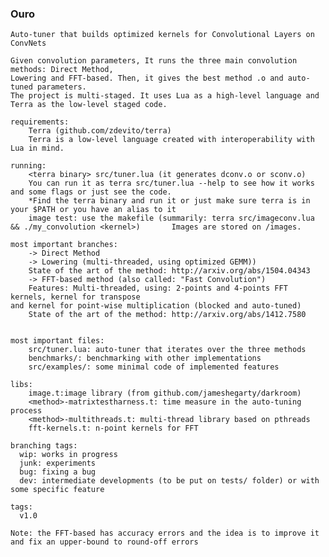 ### Ouro         
    Auto-tuner that builds optimized kernels for Convolutional Layers on ConvNets

    Given convolution parameters, It runs the three main convolution methods: Direct Method, 
    Lowering and FFT-based. Then, it gives the best method .o and auto-tuned parameters. 
    The project is multi-staged. It uses Lua as a high-level language and Terra as the low-level staged code. 

    requirements:
        Terra (github.com/zdevito/terra)
        Terra is a low-level language created with interoperability with Lua in mind. 

    running:
        <terra binary> src/tuner.lua (it generates dconv.o or sconv.o)
        You can run it as terra src/tuner.lua --help to see how it works and some flags or just see the code. 
        *Find the terra binary and run it or just make sure terra is in your $PATH or you have an alias to it
        image test: use the makefile (summarily: terra src/imageconv.lua && ./my_convolution <kernel>)       Images are stored on /images.

    most important branches: 
        -> Direct Method 
        -> Lowering (multi-threaded, using optimized GEMM))
        State of the art of the method: http://arxiv.org/abs/1504.04343
        -> FFT-based method (also called: "Fast Convolution") 
        Features: Multi-threaded, using: 2-points and 4-points FFT kernels, kernel for transpose  
    and kernel for point-wise multiplication (blocked and auto-tuned)
        State of the art of the method: http://arxiv.org/abs/1412.7580  
    
   
    most important files: 
        src/tuner.lua: auto-tuner that iterates over the three methods 
        benchmarks/: benchmarking with other implementations
        src/examples/: some minimal code of implemented features

    libs:  
        image.t:image library (from github.com/jameshegarty/darkroom)
        <method>-matrixtestharness.t: time measure in the auto-tuning process
        <method>-multithreads.t: multi-thread library based on pthreads
        fft-kernels.t: n-point kernels for FFT

    branching tags:
      wip: works in progress
      junk: experiments
      bug: fixing a bug
      dev: intermediate developments (to be put on tests/ folder) or with some specific feature
    
    tags:
      v1.0

    Note: the FFT-based has accuracy errors and the idea is to improve it and fix an upper-bound to round-off errors
